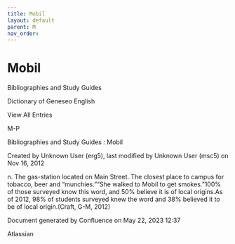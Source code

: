 ```yaml
---
title: Mobil
layout: default
parent: M
nav_order:
---
```


# Mobil

Bibliographies and Study Guides

Dictionary of Geneseo English

View All Entries

M-P

Bibliographies and Study Guides : Mobil

Created by  Unknown User (erg5), last modified by  Unknown User (msc5) on Nov 16, 2012

n. The gas-station located on Main Street. The closest place to campus for tobacco, beer and “munchies.”“She walked to Mobil to get smokes.”100% of those surveyed know this word, and 50% believe it is of local origins.As of 2012, 98% of students surveyed knew the word and 38% believed it to be of local origin.(Craft, G-M, 2012)

Document generated by Confluence on May 22, 2023 12:37

Atlassian
